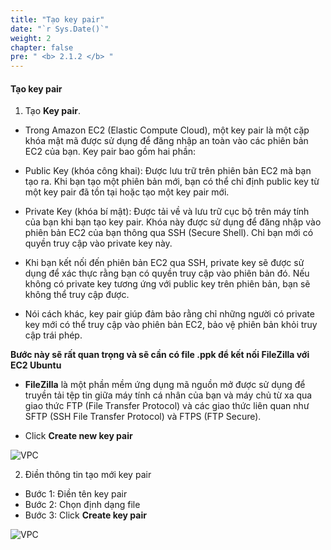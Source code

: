 ```yaml
---
title: "Tạo key pair"
date: "`r Sys.Date()`"
weight: 2
chapter: false
pre: " <b> 2.1.2 </b> "
---
```


#### Tạo key pair

1. Tạo **Key pair**.

- Trong Amazon EC2 (Elastic Compute Cloud), một key pair là một cặp khóa mật mã được sử dụng để đăng nhập an toàn vào các phiên bản EC2 của bạn. Key pair bao gồm hai phần:

- Public Key (khóa công khai): Được lưu trữ trên phiên bản EC2 mà bạn tạo ra. Khi bạn tạo một phiên bản mới, bạn có thể chỉ định public key từ một key pair đã tồn tại hoặc tạo một key pair mới.

- Private Key (khóa bí mật): Được tải về và lưu trữ cục bộ trên máy tính của bạn khi bạn tạo key pair. Khóa này được sử dụng để đăng nhập vào phiên bản EC2 của bạn thông qua SSH (Secure Shell). Chỉ bạn mới có quyền truy cập vào private key này.

- Khi bạn kết nối đến phiên bản EC2 qua SSH, private key sẽ được sử dụng để xác thực rằng bạn có quyền truy cập vào phiên bản đó. Nếu không có private key tương ứng với public key trên phiên bản, bạn sẽ không thể truy cập được.

- Nói cách khác, key pair giúp đảm bảo rằng chỉ những người có private key mới có thể truy cập vào phiên bản EC2, bảo vệ phiên bản khỏi truy cập trái phép.

**Bước này sẽ rất quan trọng và sẽ cần có file .ppk để kết nối FileZilla với EC2 Ubuntu**

- **FileZilla** là một phần mềm ứng dụng mã nguồn mở được sử dụng để truyền tải tệp tin giữa máy tính cá nhân của bạn và máy chủ từ xa qua giao thức FTP (File Transfer Protocol) và các giao thức liên quan như SFTP (SSH File Transfer Protocol) và FTPS (FTP Secure).

- Click **Create new key pair**

![VPC](/images/3.png)

2. Điền thông tin tạo mới key pair

- Bước 1: Điền tên key pair
- Bước 2: Chọn định dạng file
- Bước 3: Click **Create key pair**

![VPC](/images/4.png)
